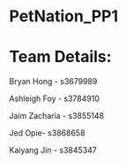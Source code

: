 # PetNation_PP1

# Team Details:

Bryan Hong - s3679989  

Ashleigh Foy - s3784910  

Jaim Zacharia - s3855148  

Jed Opie- s3868658  

Kaiyang Jin - s3845347
